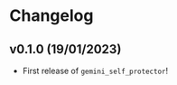 # Changelog

<!--next-version-placeholder-->

## v0.1.0 (19/01/2023)

- First release of `gemini_self_protector`!